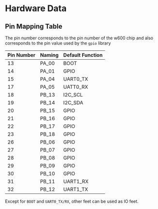 # Hardware Data

## Pin Mapping Table

The pin number corresponds to the pin number of the w600 chip and also corresponds to the pin value used by the `gpio` library

Pin Number | Naming | Default Function|
-------|----|-------|
13     |PA_00| BOOT |
14     |PA_01| GPIO |
15     |PA_04| UART0_TX |
17     |PA_05| UATT0_RX |
18     |PB_13| I2C_SCL |
19     |PB_14| I2C_SDA |
20     |PB_15| GPIO |
21     |PB_16| GPIO |
22     |PB_17| GPIO |
23     |PB_18| GPIO |
26     |PB_06| GPIO |
27     |PB_07| GPIO |
28     |PB_08| GPIO |
29     |PB_09| GPIO |
30     |PB_10| GPIO |
31     |PB_11| UART1_RX |
32     |PB_12| UART1_TX |

Except for `BOOT` and `UART0_TX/RX`, other feet can be used as IO feet.
